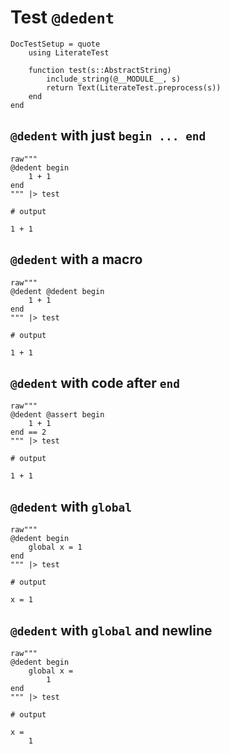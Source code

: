 # Test `@dedent`

```@meta
DocTestSetup = quote
    using LiterateTest

    function test(s::AbstractString)
        include_string(@__MODULE__, s)
        return Text(LiterateTest.preprocess(s))
    end
end
```

## `@dedent` with just `begin ... end`

```jldoctest
raw"""
@dedent begin
    1 + 1
end
""" |> test

# output

1 + 1
```

## `@dedent` with a macro

```jldoctest
raw"""
@dedent @dedent begin
    1 + 1
end
""" |> test

# output

1 + 1
```

## `@dedent` with code after `end`

```jldoctest
raw"""
@dedent @assert begin
    1 + 1
end == 2
""" |> test

# output

1 + 1
```

## `@dedent` with `global`

```jldoctest
raw"""
@dedent begin
    global x = 1
end
""" |> test

# output

x = 1
```

## `@dedent` with `global` and newline

```jldoctest
raw"""
@dedent begin
    global x =
        1
end
""" |> test

# output

x =
    1
```
